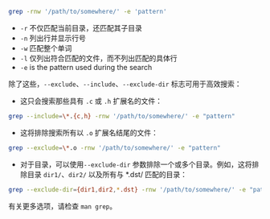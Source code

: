 ```sh
grep -rnw '/path/to/somewhere/' -e 'pattern'
```

- `-r` 不仅匹配当前目录，还匹配其子目录
- `-n` 列出行并显示行号
- `-w` 匹配整个单词
- `-l` 仅列出符合匹配的文件，而不列出匹配的具体行
- `-e` is the pattern used during the search

除了这些，`--exclude`、`--include`、`--exclude-dir` 标志可用于高效搜索：

- 这只会搜索那些具有 `.c` 或 `.h` 扩展名的文件：

```sh
grep --include=\*.{c,h} -rnw '/path/to/somewhere/' -e "pattern"
```

- 这将排除搜索所有以 `.o` 扩展名结尾的文件：

```sh
grep --exclude=\*.o -rnw '/path/to/somewhere/' -e "pattern"
```

- 对于目录，可以使用`--exclude-dir` 参数排除一个或多个目录。例如，这将排除目录 `dir1/`、`dir2/` 以及所有与 *.dst/ 匹配的目录：

```sh
grep --exclude-dir={dir1,dir2,*.dst} -rnw '/path/to/somewhere/' -e "pattern"
```

有关更多选项，请检查 `man grep`。